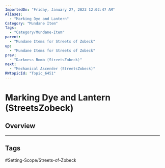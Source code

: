 ```yaml
---
ImportedOn: "Friday, January 27, 2023 12:02:47 AM"
Aliases:
  - "Marking Dye and Lantern"
Category: "Mundane Item"
Tags:
  - "Category/Mundane-Item"
parent:
  - "Mundane Items for Streets of Zobeck"
up:
  - "Mundane Items for Streets of Zobeck"
prev:
  - "Darkness Bomb (StreetsZobeck)"
next:
  - "Mechanical Ascender (StreetsZobeck)"
RWtopicId: "Topic_6451"
---
```

# Marking Dye and Lantern (StreetsZobeck)
## Overview

---
## Tags
#Setting-Scope/Streets-of-Zobeck


